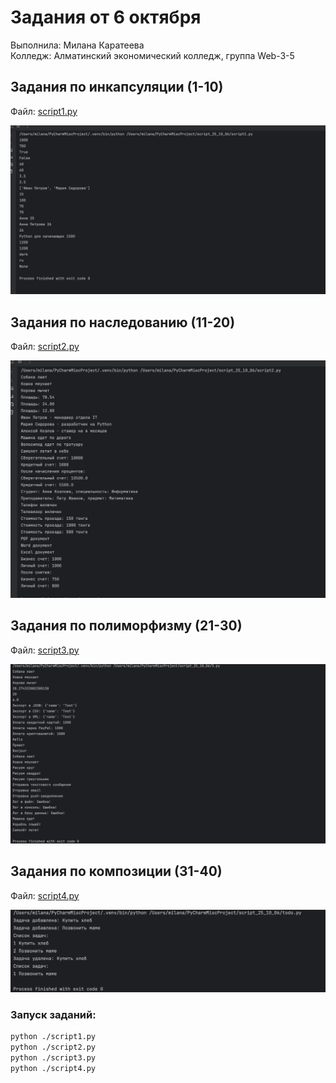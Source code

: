 # Задания от 6 октября

Выполнила: Милана Каратеева  
Колледж: Алматинский экономический колледж, группа Web-3-5

## Задания по инкапсуляции (1-10)
Файл: [script1.py](./script1.py)

![Результат выполнения script1](script1_result_1.png)

## Задания по наследованию (11-20)
Файл: [script2.py](./script2.py)

![Результат выполнения script2](script2_result_1.png)

## Задания по полиморфизму (21-30)
Файл: [script3.py](./script3.py)

![Результат выполнения script3](script3_result_1.png)

## Задания по композиции (31-40)
Файл: [script4.py](./script4.py)

![Результат выполнения script4](script4_result_1.png)

### Запуск заданий:
```bash
python ./script1.py
python ./script2.py
python ./script3.py
python ./script4.py
```
